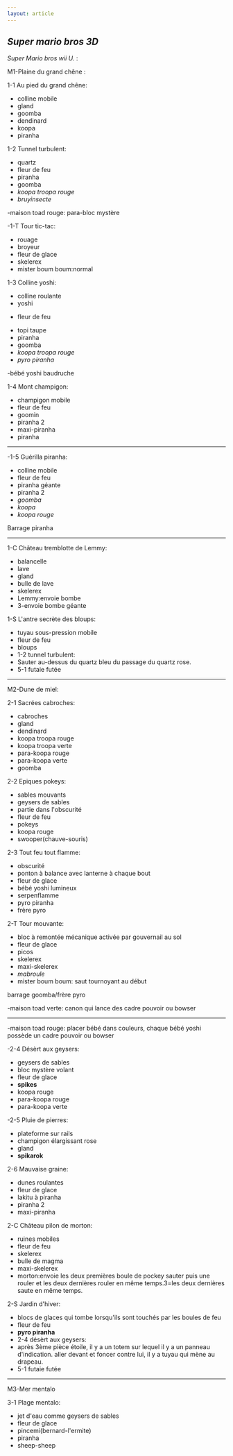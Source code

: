 ```yaml
---
layout: article
---
```



## *Super mario bros 3D*

*Super Mario bros wii U.* :

M1-Plaine du grand chêne :

1-1 Au pied du grand chêne:

* colline mobile
* gland
* goomba
* dendinard
* koopa
* piranha

1-2 Tunnel turbulent:

* quartz
* fleur de feu
* piranha
* goomba
* *koopa troopa rouge*
* *bruyinsecte*

-maison toad rouge: para-bloc mystère

-1-T Tour tic-tac:

* rouage
* broyeur
* fleur de glace
* skelerex
* mister boum boum:normal

1-3 Colline yoshi:

* colline roulante
* yoshi
- fleur de feu
* topi taupe
* piranha
* goomba
* *koopa troopa rouge*
* *pyro piranha*

-bébé yoshi baudruche

1-4 Mont champigon:

* champigon mobile
* fleur de feu
* goomin
* piranha 2
* maxi-piranha
* piranha

-----------------------

-1-5 Guérilla piranha:

- colline mobile
- fleur de feu
- piranha géante
- piranha 2
- *goomba*
- *koopa*
- *koopa rouge*

Barrage piranha

-----------------------

1-C Château tremblotte de Lemmy:

- balancelle
- lave
- gland
- bulle de lave
- skelerex
- Lemmy:envoie bombe
- 3-envoie bombe géante

1-S L'antre secrète des bloups:

- tuyau sous-pression mobile
- fleur de feu
- bloups
- 1-2 tunnel turbulent:
- Sauter au-dessus du quartz bleu du passage
du quartz rose.
- 5-1 futaie futée

-------------------------

M2-Dune de miel:

2-1 Sacrées cabroches:

- cabroches
- gland
- dendinard
- koopa troopa rouge
- koopa troopa verte
- para-koopa rouge
- para-koopa verte
- goomba

2-2 Epiques pokeys:

- sables mouvants
- geysers de sables
- partie dans l'obscurité
- fleur de feu
- pokeys
- koopa rouge
- swooper(chauve-souris)

2-3 Tout feu tout flamme:

- obscurité
- ponton à balance avec lanterne à chaque bout
- fleur de glace
- bébé yoshi lumineux
- serpenflamme
- pyro piranha
- frère pyro

2-T Tour mouvante:

- bloc à remontée mécanique activée par gouvernail au sol
- fleur de glace
- picos
- skelerex
- maxi-skelerex
- *mabroule*
- mister boum boum: saut tournoyant au début

barrage goomba/frère pyro

-maison toad verte: canon qui lance des cadre pouvoir ou bowser

-----------------------------------------

-maison toad rouge: placer bébé dans couleurs, chaque bébé yoshi possède un cadre pouvoir ou bowser

-2-4 Désèrt aux geysers:

- geysers de sables 
- bloc mystère volant
- fleur de glace
- **spikes**
- koopa rouge
- para-koopa rouge
- para-koopa verte

-2-5 Pluie de pierres:

- plateforme sur rails
- champigon élargissant rose
- gland
- **spikarok**

2-6 Mauvaise graine:

- dunes roulantes
- fleur de glace
- lakitu à piranha
- piranha 2
- maxi-piranha

2-C Château pilon de morton:

- ruines mobiles
- fleur de feu
- skelerex
- bulle de magma
- maxi-skelerex
- morton:envoie les deux premières boule de pockey sauter puis une rouler et les deux dernières rouler en même temps.3=les deux dernières saute en même temps.

2-S Jardin d'hiver:

- blocs de glaces qui tombe lorsqu'ils sont touchés par les boules de feu
- fleur de feu
- **pyro piranha**
- 2-4 désèrt aux geysers:
- après 3ème pièce étoile, il y a un totem sur lequel il y a un panneau d'indication. aller devant et foncer contre lui, il y a tuyau qui mène au drapeau.
- 5-1 futaie futée

-----------------------------

M3-Mer mentalo

3-1 Plage mentalo:

- jet d'eau comme geysers de sables
- fleur de glace
- pincemi(bernard-l'ermite)
- piranha
- sheep-sheep

































